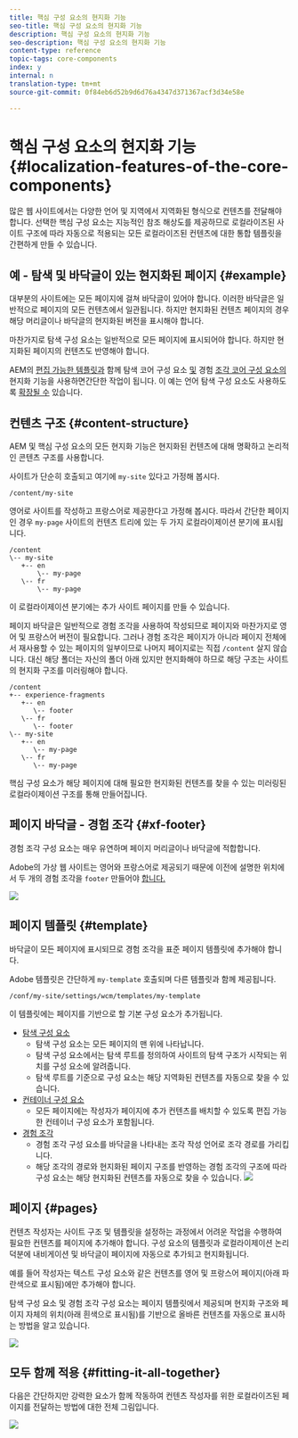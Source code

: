 ```yaml
---
title: 핵심 구성 요소의 현지화 기능
seo-title: 핵심 구성 요소의 현지화 기능
description: 핵심 구성 요소의 현지화 기능
seo-description: 핵심 구성 요소의 현지화 기능
content-type: reference
topic-tags: core-components
index: y
internal: n
translation-type: tm+mt
source-git-commit: 0f84eb6d52b9d6d76a4347d371367acf3d34e58e

---
```



# 핵심 구성 요소의 현지화 기능 {#localization-features-of-the-core-components}

많은 웹 사이트에서는 다양한 언어 및 지역에서 지역화된 형식으로 컨텐츠를 전달해야 합니다. 선택한 핵심 구성 요소는 지능적인 참조 해상도를 제공하므로 로컬라이즈된 사이트 구조에 따라 자동으로 적용되는 모든 로컬라이즈된 컨텐츠에 대한 통합 템플릿을 간편하게 만들 수 있습니다.

## 예 - 탐색 및 바닥글이 있는 현지화된 페이지 {#example}

대부분의 사이트에는 모든 페이지에 걸쳐 바닥글이 있어야 합니다. 이러한 바닥글은 일반적으로 페이지의 모든 컨텐츠에서 일관됩니다. 하지만 현지화된 컨텐츠 페이지의 경우 해당 머리글이나 바닥글의 현지화된 버전을 표시해야 합니다.

마찬가지로 탐색 구성 요소는 일반적으로 모든 페이지에 표시되어야 합니다. 하지만 현지화된 페이지의 컨텐츠도 반영해야 합니다.

AEM의 [편집 가능한 템플릿과](navigation.md) 함께 탐색 코어 구성 요소 [및](experience-fragment.md) 경험 [조각 코어 구성 요소의](https://docs.adobe.com/content/help/en/experience-manager-64/authoring/siteandpage/templates.html)현지화 기능을 사용하면간단한 작업이 됩니다. 이 예는 언어 탐색 구성 요소도 사용하도록 [확장될 수](language-navigation.md) 있습니다.

## 컨텐츠 구조 {#content-structure}

AEM 및 핵심 구성 요소의 모든 현지화 기능은 현지화된 컨텐츠에 대해 명확하고 논리적인 콘텐츠 구조를 사용합니다.

사이트가 단순히 호출되고 여기에 `my-site` 있다고 가정해 봅시다.

```
/content/my-site
```

영어로 사이트를 작성하고 프랑스어로 제공한다고 가정해 봅시다. 따라서 간단한 페이지인 경우 `my-page` 사이트의 컨텐츠 트리에 있는 두 가지 로컬라이제이션 분기에 표시됩니다.

```
/content
\-- my-site
   +-- en
       \-- my-page
   \-- fr
       \-- my-page
```

이 로컬라이제이션 분기에는 추가 사이트 페이지를 만들 수 있습니다.

페이지 바닥글은 일반적으로 경험 조각을 사용하여 작성되므로 페이지와 마찬가지로 영어 및 프랑스어 버전이 필요합니다. 그러나 경험 조각은 페이지가 아니라 페이지 전체에서 재사용할 수 있는 페이지의 일부이므로 나머지 페이지로는 직접 `/content` 살지 않습니다. 대신 해당 폴더는 자신의 폴더 아래 있지만 현지화해야 하므로 해당 구조는 사이트의 현지화 구조를 미러링해야 합니다.

```
/content
+-- experience-fragments
   +-- en
      \-- footer
   \-- fr
      \-- footer
\-- my-site
   +-- en
      \-- my-page
   \-- fr
      \-- my-page
```

핵심 구성 요소가 해당 페이지에 대해 필요한 현지화된 컨텐츠를 찾을 수 있는 미러링된 로컬라이제이션 구조를 통해 만들어집니다.

## 페이지 바닥글 - 경험 조각 {#xf-footer}

경험 조각 구성 요소는 매우 유연하며 페이지 머리글이나 바닥글에 적합합니다.

Adobe의 가상 웹 사이트는 영어와 프랑스어로 제공되기 때문에 이전에 설명한 위치에서 두 개의 경험 조각을 `footer` 만들어야 [합니다.](#content-structure)

![](assets/screen-shot-2019-09-09-11.08.28.png)

## 페이지 템플릿 {#template}

바닥글이 모든 페이지에 표시되므로 경험 조각을 표준 페이지 템플릿에 추가해야 합니다.

Adobe 템플릿은 간단하게 `my-template` 호출되며 다른 템플릿과 함께 제공됩니다.

```
/conf/my-site/settings/wcm/templates/my-template
```

이 템플릿에는 페이지를 기반으로 할 기본 구성 요소가 추가됩니다.

* [탐색 구성 요소](navigation.md)
   * 탐색 구성 요소는 모든 페이지의 맨 위에 나타납니다.
   * 탐색 구성 요소에서는 탐색 루트를 정의하여 사이트의 탐색 구조가 시작되는 위치를 구성 요소에 알려줍니다.
   * 탐색 루트를 기준으로 구성 요소는 해당 지역화된 컨텐츠를 자동으로 찾을 수 있습니다.
* [컨테이너 구성 요소](container.md)
   * 모든 페이지에는 작성자가 페이지에 추가 컨텐츠를 배치할 수 있도록 편집 가능한 컨테이너 구성 요소가 포함됩니다.
* [경험 조각](experience-fragment.md)
   * 경험 조각 구성 요소를 바닥글을 나타내는 조각 작성 언어로 조각 경로를 가리킵니다.
   * 해당 조각의 경로와 현지화된 페이지 구조를 반영하는 경험 조각의 구조에 따라 구성 요소는 해당 현지화된 컨텐츠를 자동으로 찾을 수 있습니다.
   ![](assets/screen-shot-2019-09-09-11.20.10.png)

## 페이지 {#pages}

컨텐츠 작성자는 사이트 구조 및 템플릿을 설정하는 과정에서 어려운 작업을 수행하여 필요한 컨텐츠를 페이지에 추가해야 합니다. 구성 요소의 템플릿과 로컬라이제이션 논리 덕분에 내비게이션 및 바닥글이 페이지에 자동으로 추가되고 현지화됩니다.

예를 들어 작성자는 텍스트 구성 요소와 같은 컨텐츠를 영어 및 프랑스어 페이지(아래 파란색으로 표시됨)에만 추가해야 합니다.

탐색 구성 요소 및 경험 조각 구성 요소는 페이지 템플릿에서 제공되며 현지화 구조와 페이지 자체의 위치(아래 흰색으로 표시됨)를 기반으로 올바른 컨텐츠를 자동으로 표시하는 방법을 알고 있습니다.

![](assets/screen-shot-2019-09-09-11.22.14.png)

## 모두 함께 적용 {#fitting-it-all-together}

다음은 간단하지만 강력한 요소가 함께 작동하여 컨텐츠 작성자를 위한 로컬라이즈된 페이지를 전달하는 방법에 대한 전체 그림입니다.

![](assets/screen-shot-2019-09-09-11.27.58.png)
